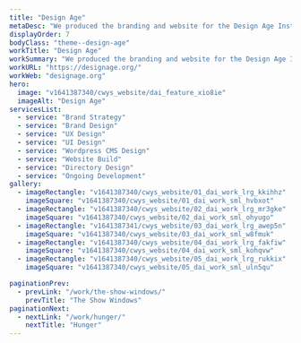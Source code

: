 ```yaml
---
title: "Design Age"
metaDesc: "We produced the branding and website for the Design Age Institute, a joint venture between The Royal College of Art, The Design Museum, Oxford University and Research England, forming the UK’s national strategic unit for design and the healthy ageing economy."
displayOrder: 7
bodyClass: "theme--design-age"
workTitle: "Design Age"
workSummary: "We produced the branding and website for the Design Age Institute, a joint venture between The Royal College of Art, The Design Museum, Oxford University and Research England, forming the UK’s national strategic unit for design and the healthy ageing economy."
workURL: "https://designage.org/"
workWeb: "designage.org"
hero:
  image: "v1641387340/cwys_website/dai_feature_xio8ie"
  imageAlt: "Design Age"
servicesList:
  - service: "Brand Strategy"
  - service: "Brand Design"
  - service: "UX Design"
  - service: "UI Design"
  - service: "Wordpress CMS Design"
  - service: "Website Build"
  - service: "Directory Design"
  - service: "Ongoing Development"
gallery:
  - imageRectangle: "v1641387340/cwys_website/01_dai_work_lrg_kkihhz"
    imageSquare: "v1641387340/cwys_website/01_dai_work_sml_hvbxot"
  - imageRectangle: "v1641387340/cwys_website/02_dai_work_lrg_mr3gke"
    imageSquare: "v1641387340/cwys_website/02_dai_work_sml_ohyugo"
  - imageRectangle: "v1641387341/cwys_website/03_dai_work_lrg_awep5n"
    imageSquare: "v1641387340/cwys_website/03_dai_work_sml_w8fmuk"
  - imageRectangle: "v1641387340/cwys_website/04_dai_work_lrg_fakfiw"
    imageSquare: "v1641387340/cwys_website/04_dai_work_sml_kohqvw"
  - imageRectangle: "v1641387340/cwys_website/05_dai_work_lrg_rukkix"
    imageSquare: "v1641387340/cwys_website/05_dai_work_sml_uln5qu"

paginationPrev:
  - prevLink: "/work/the-show-windows/"
    prevTitle: "The Show Windows"
paginationNext:
  - nextLink: "/work/hunger/"
    nextTitle: "Hunger"
---
```

